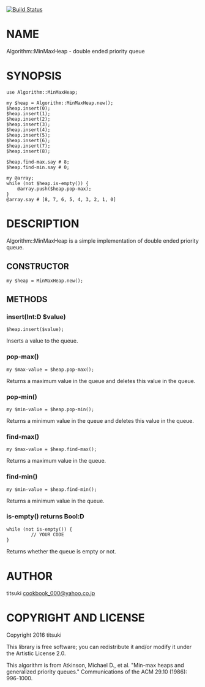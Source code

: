 [![Build Status](https://travis-ci.org/titsuki/p6-Algorithm-MinMaxHeap.svg?branch=master)](https://travis-ci.org/titsuki/p6-Algorithm-MinMaxHeap)

NAME
====

Algorithm::MinMaxHeap - double ended priority queue

SYNOPSIS
========

    use Algorithm::MinMaxHeap;

    my $heap = Algorithm::MinMaxHeap.new();
    $heap.insert(0);
    $heap.insert(1);
    $heap.insert(2);
    $heap.insert(3);
    $heap.insert(4);
    $heap.insert(5);
    $heap.insert(6);
    $heap.insert(7);
    $heap.insert(8);

    $heap.find-max.say # 8;
    $heap.find-min.say # 0;

    my @array;
    while (not $heap.is-empty()) {
	    @array.push($heap.pop-max);
    }
    @array.say # [8, 7, 6, 5, 4, 3, 2, 1, 0]

DESCRIPTION
===========

Algorithm::MinMaxHeap is a simple implementation of double ended priority queue.

CONSTRUCTOR
-----------

    my $heap = MinMaxHeap.new();

METHODS
-------

### insert(Int:D $value)

    $heap.insert($value);

Inserts a value to the queue.

### pop-max()

    my $max-value = $heap.pop-max();

Returns a maximum value in the queue and deletes this value in the queue.

### pop-min()

    my $min-value = $heap.pop-min();

Returns a minimum value in the queue and deletes this value in the queue.

### find-max()

    my $max-value = $heap.find-max();

Returns a maximum value in the queue.

### find-min()

    my $min-value = $heap.find-min();

Returns a minimum value in the queue.

### is-empty() returns Bool:D

    while (not is-empty()) {
	         // YOUR CODE
    }

Returns whether the queue is empty or not.

AUTHOR
======

titsuki <cookbook_000@yahoo.co.jp>

COPYRIGHT AND LICENSE
=====================

Copyright 2016 titsuki

This library is free software; you can redistribute it and/or modify it under the Artistic License 2.0.

This algorithm is from Atkinson, Michael D., et al. "Min-max heaps and generalized priority queues." Communications of the ACM 29.10 (1986): 996-1000.

